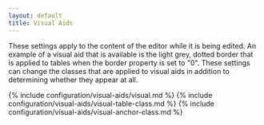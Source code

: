 ```yaml
---
layout: default
title: Visual Aids
---
```


These settings apply to the content of the editor while it is being edited. An example of a visual aid that is available is the light grey, dotted border that is applied to tables when the border property is set to "0". These settings can change the classes that are applied to visual aids in addition to determining whether they appear at all.

{% include configuration/visual-aids/visual.md %}
{% include configuration/visual-aids/visual-table-class.md %}
{% include configuration/visual-aids/visual-anchor-class.md %}

